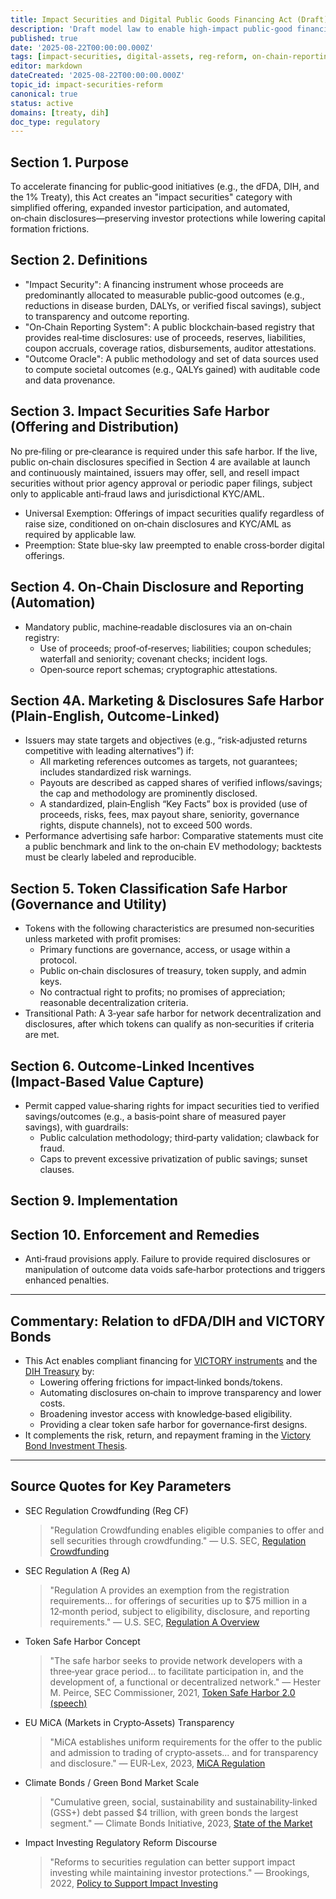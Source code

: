 ```yaml
---
title: Impact Securities and Digital Public Goods Financing Act (Draft)
description: 'Draft model law to enable high‑impact public‑good financing via "impact securities," expanded investor access, and on‑chain reporting safe harbors.'
published: true
date: '2025-08-22T00:00:00.000Z'
tags: [impact-securities, digital-assets, reg-reform, on-chain-reporting, capital-formation, public-goods]
editor: markdown
dateCreated: '2025-08-22T00:00:00.000Z'
topic_id: impact-securities-reform
canonical: true
status: active
domains: [treaty, dih]
doc_type: regulatory
---
```


## Section 1. Purpose

To accelerate financing for public‑good initiatives (e.g., the dFDA, DIH, and the 1% Treaty), this Act creates an "impact securities" category with simplified offering, expanded investor participation, and automated, on‑chain disclosures—preserving investor protections while lowering capital formation frictions.

## Section 2. Definitions

- "Impact Security": A financing instrument whose proceeds are predominantly allocated to measurable public‑good outcomes (e.g., reductions in disease burden, DALYs, or verified fiscal savings), subject to transparency and outcome reporting.
- "On‑Chain Reporting System": A public blockchain‑based registry that provides real‑time disclosures: use of proceeds, reserves, liabilities, coupon accruals, coverage ratios, disbursements, auditor attestations.
- "Outcome Oracle": A public methodology and set of data sources used to compute societal outcomes (e.g., QALYs gained) with auditable code and data provenance.

## Section 3. Impact Securities Safe Harbor (Offering and Distribution)

No pre‑filing or pre‑clearance is required under this safe harbor. If the live, public on‑chain disclosures specified in Section 4 are available at launch and continuously maintained, issuers may offer, sell, and resell impact securities without prior agency approval or periodic paper filings, subject only to applicable anti‑fraud laws and jurisdictional KYC/AML.

- Universal Exemption: Offerings of impact securities qualify regardless of raise size, conditioned on on‑chain disclosures and KYC/AML as required by applicable law.
- Preemption: State blue‑sky law preempted to enable cross‑border digital offerings.

## Section 4. On‑Chain Disclosure and Reporting (Automation)

- Mandatory public, machine‑readable disclosures via an on‑chain registry:
  - Use of proceeds; proof‑of‑reserves; liabilities; coupon schedules; waterfall and seniority; covenant checks; incident logs.
  - Open‑source report schemas; cryptographic attestations.
 

## Section 4A. Marketing & Disclosures Safe Harbor (Plain-English, Outcome-Linked)

- Issuers may state targets and objectives (e.g., “risk‑adjusted returns competitive with leading alternatives”) if:
  - All marketing references outcomes as targets, not guarantees; includes standardized risk warnings.
  - Payouts are described as capped shares of verified inflows/savings; the cap and methodology are prominently disclosed.
  - A standardized, plain‑English “Key Facts” box is provided (use of proceeds, risks, fees, max payout share, seniority, governance rights, dispute channels), not to exceed 500 words.
- Performance advertising safe harbor: Comparative statements must cite a public benchmark and link to the on‑chain EV methodology; backtests must be clearly labeled and reproducible.

 

## Section 5. Token Classification Safe Harbor (Governance and Utility)

- Tokens with the following characteristics are presumed non‑securities unless marketed with profit promises:
  - Primary functions are governance, access, or usage within a protocol.
  - Public on‑chain disclosures of treasury, token supply, and admin keys.
  - No contractual right to profits; no promises of appreciation; reasonable decentralization criteria.
- Transitional Path: A 3‑year safe harbor for network decentralization and disclosures, after which tokens can qualify as non‑securities if criteria are met.

## Section 6. Outcome‑Linked Incentives (Impact‑Based Value Capture)

- Permit capped value‑sharing rights for impact securities tied to verified savings/outcomes (e.g., a basis‑point share of measured payer savings), with guardrails:
  - Public calculation methodology; third‑party validation; clawback for fraud.
  - Caps to prevent excessive privatization of public savings; sunset clauses.

## Section 9. Implementation

## Section 10. Enforcement and Remedies

- Anti‑fraud provisions apply. Failure to provide required disclosures or manipulation of outcome data voids safe‑harbor protections and triggers enhanced penalties.

---

## Commentary: Relation to dFDA/DIH and VICTORY Bonds

- This Act enables compliant financing for [VICTORY instruments](../strategy/1-percent-treaty/victory-bonds-tokenomics.md) and the [DIH Treasury](../features/treasury/dih-treasury-architecture.md) by:
  - Lowering offering frictions for impact‑linked bonds/tokens.
  - Automating disclosures on‑chain to improve transparency and lower costs.
  - Broadening investor access with knowledge‑based eligibility.
  - Providing a clear token safe harbor for governance‑first designs.
- It complements the risk, return, and repayment framing in the [Victory Bond Investment Thesis](../economic-models/victory-bond-investment-thesis.md#10-assessing-realism-risks-repayment-timeline-and-contingencies).

---

## Source Quotes for Key Parameters

- SEC Regulation Crowdfunding (Reg CF)
  > "Regulation Crowdfunding enables eligible companies to offer and sell securities through crowdfunding."
  > — U.S. SEC, [Regulation Crowdfunding](https://www.sec.gov/resources-small-businesses/exempt-offerings/regulation-crowdfunding)

- SEC Regulation A (Reg A)
  > "Regulation A provides an exemption from the registration requirements... for offerings of securities up to \$75 million in a 12‑month period, subject to eligibility, disclosure, and reporting requirements."
  > — U.S. SEC, [Regulation A Overview](https://www.sec.gov/smallbusiness/exemptofferings/rega)

- Token Safe Harbor Concept
  > "The safe harbor seeks to provide network developers with a three‑year grace period... to facilitate participation in, and the development of, a functional or decentralized network."
  > — Hester M. Peirce, SEC Commissioner, 2021, [Token Safe Harbor 2.0 (speech)](https://www.sec.gov/news/public-statement/peirce-statement-token-safe-harbor-proposal-2.0)

- EU MiCA (Markets in Crypto‑Assets) Transparency
  > "MiCA establishes uniform requirements for the offer to the public and admission to trading of crypto‑assets... and for transparency and disclosure."
  > — EUR‑Lex, 2023, [MiCA Regulation](https://eur-lex.europa.eu/eli/reg/2023/1114/oj)

- Climate Bonds / Green Bond Market Scale
  > "Cumulative green, social, sustainability and sustainability‑linked (GSS+) debt passed \$4 trillion, with green bonds the largest segment."
  > — Climate Bonds Initiative, 2023, [State of the Market](https://www.climatebonds.net/resources/reports)

- Impact Investing Regulatory Reform Discourse
  > "Reforms to securities regulation can better support impact investing while maintaining investor protections."
  > — Brookings, 2022, [Policy to Support Impact Investing](https://www.brookings.edu/research/reforming-securities-regulation-to-support-impact-investing/)

<!-- TODO: This file contains internal links (e.g., to `victory-bonds-tokenomics.md`) that will need to be updated after moving it to the `legal/` directory. Also, perform a full verification of external links. -->
